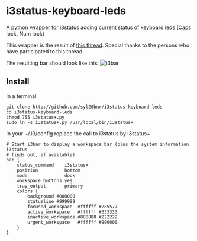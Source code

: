 i3status-keyboard-leds
======================

A python wrapper for i3status adding current status of keyboard leds (Caps lock, Num lock)

This wrapper is the result of [this thread](https://faq.i3wm.org/question/1258/i3bari3status-is-it-possible-to-have-caps-lock-and-num-lock-indicator/).
Special thanks to the persons who have participated to this thread.

The resulting bar should look like this:
![i3bar](https://raw.github.com/syl20bnr/i3status-keyboard-leds/master/i3bar.png)

Install
---------

In a terminal:

    git clone http://github.com/syl20bnr/i3status-keyboard-leds
    cd i3status-keyboard-leds
    chmod 755 i3status+.py
    sudo ln -s i3status+.py /usr/local/bin/i3status+

In your ~/.i3/config replace the call to i3status by i3status+

    # Start i3bar to display a workspace bar (plus the system information i3status
    # finds out, if available)
    bar {
        status_command    i3status+
        position          bottom
        mode              dock
        workspace_buttons yes
        tray_output       primary
        colors {
            background #000000
            statusline #999999
            focused_workspace  #ffffff #285577
            active_workspace   #ffffff #333333
            inactive_workspace #888888 #222222
            urgent_workspace   #ffffff #900000
        }
    }

